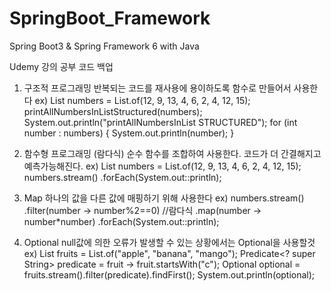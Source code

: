 # SpringBoot_Framework
Spring Boot3 &amp; Spring Framework 6 with Java

Udemy 강의 공부 코드 백업

1. 구조적 프로그래밍
반복되는 코드를 재사용에 용이하도록 함수로 만들어서 사용한다
ex)
		List<Integer> numbers = List.of(12, 9, 13, 4, 6, 2, 4, 12, 15);
		printAllNumbersInListStructured(numbers);
		System.out.println("printAllNumbersInList STRUCTURED");
		for (int number : numbers) {
			System.out.println(number);
		}

2. 함수형 프로그래밍 (람다식)
순수 함수를 조합하여 사용한다. 코드가 더 간결해지고 예측가능해진다.
ex)
		List<Integer> numbers = List.of(12, 9, 13, 4, 6, 2, 4, 12, 15);
		numbers.stream()
		.forEach(System.out::println);


4. Map
하나의 값을 다른 값에 매핑하기 위해 사용한다
ex)
		numbers.stream()
		.filter(number -> number%2==0) //람다식
		.map(number -> number*number)
		.forEach(System.out::println);


5. Optional
null값에 의한 오류가 발생할 수 있는 상황에서는 Optional을 사용할것
ex)
		List<String> fruits = List.of("apple", "banana", "mango");
		Predicate<? super String> predicate = fruit -> fruit.startsWith("c");
		Optional<String> optional = fruits.stream().filter(predicate).findFirst();
		System.out.println(optional);
